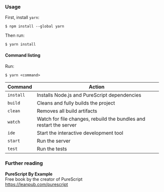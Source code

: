 ### Usage

First, install `yarn`:

```
$ npm install --global yarn
```

Then run:

```
$ yarn install
```

#### Command listing

Run:

```
$ yarn <command>
```

| Command | Action |
| ------- |------- |
| `install` | Installs Node.js and PureScript dependencies |
| `build` | Cleans and fully builds the project |
| `clean` | Removes all build artifacts |
| `watch` | Watch for file changes, rebuild the bundles and restart the server |
| `ide` | Start the interactive development tool |
| `start` | Run the server |
| `test` | Run the tests |

### Further reading

**PureScript By Example**  
Free book by the creator of PureScript  
https://leanpub.com/purescript
